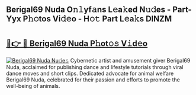 ## Berigal69 Nuda O𝚗𝚕yf𝚊ns L𝚎a𝚔ed N𝚞𝚍es - Part-Yyx P𝚑𝚘tos Vi𝚍𝚎o - H𝚘𝚝 Part L𝚎a𝚔s DlNZM

# <h2><a href="http://kfc1cpa.oniu.top/?m=Berigal69+Nuda">🔗👉 🔴 Berigal69 Nuda P𝚑ot𝚘𝚜 V𝚒d𝚎o</a></h2>

[![Berigal69 Nuda Nu𝚍e𝚜](https://i.imgur.com/0qMVB7G.gif)](http://kfc1cpa.oniu.top/?m=Berigal69+Nuda)
Cybernetic artist and amusement giver Berigal69 Nuda, acclaimed for publishing dance and lifestyle tutorials through viral dance moves and short clips. Dedicated advocate for animal welfare Berigal69 Nuda, celebrated for their passion and efforts to promote the well-being of animals.  
